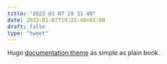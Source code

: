 ```yaml
---
title: "2022 01 07 19 31 40"
date: 2022-01-07T19:31:40+01:00
draft: false
type: "tweet"
---
```

Hugo [documentation theme](https://github.com/alex-shpak/hugo-book) as simple as plain book.
